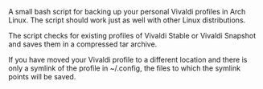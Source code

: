 A small bash script for backing up your personal Vivaldi profiles in Arch Linux. The script should work just as well with other Linux distributions.

The script checks for existing profiles of Vivaldi Stable or Vivaldi Snapshot and saves them in a compressed tar archive.

If you have moved your Vivaldi profile to a different location and there is only a symlink of the profile in ~/.config, the files to which the symlink points will be saved.
